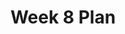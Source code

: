 ---
toc: true
comments: true
layout: post
title: Week 8 Plan
description: This is a report of everything done this week. 
courses: { compsci: {week: 8} }
type: plans
---